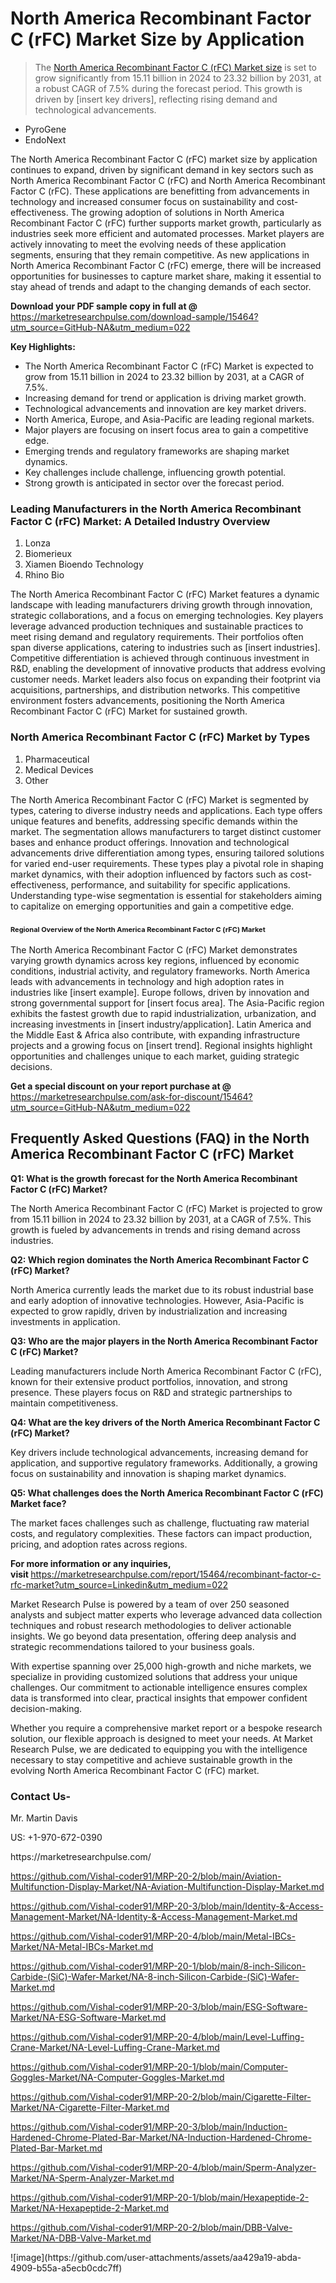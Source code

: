 <h1>North America Recombinant Factor C (rFC) Market&nbsp;Size by Application</h1><blockquote><p>The <a href="https://marketresearchpulse.com/download-sample/15464?utm_source=GitHub-NA&amp;utm_medium=022">North America Recombinant Factor C (rFC) Market size</a> is set to grow significantly from 15.11 billion in 2024 to 23.32 billion by 2031, at a robust CAGR of 7.5% during the forecast period. This growth is driven by [insert key drivers], reflecting rising demand and technological advancements.</p></blockquote><ul><li>PyroGene<li> EndoNext</li></ul><p>The North America Recombinant Factor C (rFC) market size by application continues to expand, driven by significant demand in key sectors such as North America Recombinant Factor C (rFC) and North America Recombinant Factor C (rFC). These applications are benefitting from advancements in technology and increased consumer focus on sustainability and cost-effectiveness. The growing adoption of solutions in North America Recombinant Factor C (rFC) further supports market growth, particularly as industries seek more efficient and automated processes. Market players are actively innovating to meet the evolving needs of these application segments, ensuring that they remain competitive. As new applications in North America Recombinant Factor C (rFC) emerge, there will be increased opportunities for businesses to capture market share, making it essential to stay ahead of trends and adapt to the changing demands of each sector.</p><p><strong>Download your PDF sample copy in full at @ </strong><a href="https://marketresearchpulse.com/download-sample/15464?utm_source=GitHub-NA&amp;utm_medium=022">https://marketresearchpulse.com/download-sample/15464?utm_source=GitHub-NA&amp;utm_medium=022</a></p><p><strong>Key Highlights: </strong></p><ul><li>The North America Recombinant Factor C (rFC) Market is expected to grow from 15.11 billion in 2024 to 23.32 billion by 2031, at a CAGR of 7.5%.</li><li>Increasing demand for trend or application is driving market growth.</li><li>Technological advancements and innovation are key market drivers.</li><li>North America, Europe, and Asia-Pacific are leading regional markets.</li><li>Major players are focusing on insert focus area to gain a competitive edge.</li><li>Emerging trends and regulatory frameworks are shaping market dynamics.</li><li>Key challenges include challenge, influencing growth potential.</li><li>Strong growth is anticipated in sector over the forecast period.</li></ul><h3>Leading Manufacturers in the North America Recombinant Factor C (rFC) Market: A Detailed Industry Overview</h3><ol><li>Lonza</li><li>Biomerieux</li><li>Xiamen Bioendo Technology</li><li>Rhino Bio</li></ol><div class="flex max-w-full flex-col flex-grow"><div class="min-h-8 text-message flex w-full flex-col items-end gap-2 whitespace-normal break-words [.text-message+&amp;]:mt-5" dir="auto" data-message-author-role="assistant" data-message-id="fd8432e4-4910-450d-b182-61b7bfb0a01f" data-message-model-slug="gpt-4o"><div class="flex w-full flex-col gap-1 empty:hidden first:pt-[3px]"><div class="markdown prose w-full break-words dark:prose-invert light"><p>The North America Recombinant Factor C (rFC) Market features a dynamic landscape with leading manufacturers driving growth through innovation, strategic collaborations, and a focus on emerging technologies. Key players leverage advanced production techniques and sustainable practices to meet rising demand and regulatory requirements. Their portfolios often span diverse applications, catering to industries such as [insert industries]. Competitive differentiation is achieved through continuous investment in R&amp;D, enabling the development of innovative products that address evolving customer needs. Market leaders also focus on expanding their footprint via acquisitions, partnerships, and distribution networks. This competitive environment fosters advancements, positioning the North America Recombinant Factor C (rFC) Market for sustained growth.</p></div></div></div></div><h3>North America Recombinant Factor C (rFC) Market by Types</h3><ol><li>Pharmaceutical<li> Medical Devices<li> Other</li></ol><div class="flex max-w-full flex-col flex-grow"><div class="min-h-8 text-message flex w-full flex-col items-end gap-2 whitespace-normal break-words [.text-message+&amp;]:mt-5" dir="auto" data-message-author-role="assistant" data-message-id="084470be-0bb7-4664-bddf-5156b4f41249" data-message-model-slug="gpt-4o-mini"><div class="flex w-full flex-col gap-1 empty:hidden first:pt-[3px]"><div class="markdown prose w-full break-words dark:prose-invert light"><p>The North America Recombinant Factor C (rFC) Market is segmented by types, catering to diverse industry needs and applications. Each type offers unique features and benefits, addressing specific demands within the market. The segmentation allows manufacturers to target distinct customer bases and enhance product offerings. Innovation and technological advancements drive differentiation among types, ensuring tailored solutions for varied end-user requirements. These types play a pivotal role in shaping market dynamics, with their adoption influenced by factors such as cost-effectiveness, performance, and suitability for specific applications. Understanding type-wise segmentation is essential for stakeholders aiming to capitalize on emerging opportunities and gain a competitive edge.</p></div></div></div></div><h3><span style="font-size: 11px;">Regional Overview of the North America Recombinant Factor C (rFC) Market</span></h3><div class="flex max-w-full flex-col flex-grow"><div class="min-h-8 text-message flex w-full flex-col items-end gap-2 whitespace-normal break-words [.text-message+&amp;]:mt-5" dir="auto" data-message-author-role="assistant" data-message-id="e9038762-ce64-4e30-91c9-9bd413514231" data-message-model-slug="gpt-4o-mini"><div class="flex w-full flex-col gap-1 empty:hidden first:pt-[3px]"><div class="markdown prose w-full break-words dark:prose-invert light"><p>The North America Recombinant Factor C (rFC) Market demonstrates varying growth dynamics across key regions, influenced by economic conditions, industrial activity, and regulatory frameworks. North America leads with advancements in technology and high adoption rates in industries like [insert example]. Europe follows, driven by innovation and strong governmental support for [insert focus area]. The Asia-Pacific region exhibits the fastest growth due to rapid industrialization, urbanization, and increasing investments in [insert industry/application]. Latin America and the Middle East &amp; Africa also contribute, with expanding infrastructure projects and a growing focus on [insert trend]. Regional insights highlight opportunities and challenges unique to each market, guiding strategic decisions.</p></div></div></div></div><p><strong>Get a special discount on your report purchase at @ </strong><a href="https://marketresearchpulse.com/ask-for-discount/15464?utm_source=GitHub-NA&amp;utm_medium=022">https://marketresearchpulse.com/ask-for-discount/15464?utm_source=GitHub-NA&amp;utm_medium=022</a></p><h2>Frequently Asked Questions (FAQ) in the North America Recombinant Factor C (rFC) Market</h2><p><strong>Q1: What is the growth forecast for the North America Recombinant Factor C (rFC) Market?</strong></p><p>The North America Recombinant Factor C (rFC) Market is projected to grow from 15.11 billion in 2024 to 23.32 billion by 2031, at a CAGR of 7.5%. This growth is fueled by advancements in trends and rising demand across industries.</p><p><strong>Q2: Which region dominates the North America Recombinant Factor C (rFC) Market?</strong></p><p>North America currently leads the market due to its robust industrial base and early adoption of innovative technologies. However, Asia-Pacific is expected to grow rapidly, driven by industrialization and increasing investments in application.</p><p><strong>Q3: Who are the major players in the North America Recombinant Factor C (rFC) Market?</strong></p><p>Leading manufacturers include North America Recombinant Factor C (rFC), known for their extensive product portfolios, innovation, and strong presence. These players focus on R&amp;D and strategic partnerships to maintain competitiveness.</p><p><strong>Q4: What are the key drivers of the North America Recombinant Factor C (rFC) Market?</strong></p><p>Key drivers include technological advancements, increasing demand for application, and supportive regulatory frameworks. Additionally, a growing focus on sustainability and innovation is shaping market dynamics.</p><p><strong>Q5: What challenges does the North America Recombinant Factor C (rFC) Market face?</strong></p><p>The market faces challenges such as challenge, fluctuating raw material costs, and regulatory complexities. These factors can impact production, pricing, and adoption rates across regions.</p><p><strong>For more information or any inquiries, visit&nbsp;</strong><a href="https://marketresearchpulse.com/report/15464/recombinant-factor-c-rfc-market?utm_source=Linkedin&utm_medium=022">https://marketresearchpulse.com/report/15464/recombinant-factor-c-rfc-market?utm_source=Linkedin&utm_medium=022</a></p><p>Market Research Pulse is powered by a team of over 250 seasoned analysts and subject matter experts who leverage advanced data collection techniques and robust research methodologies to deliver actionable insights. We go beyond data presentation, offering deep analysis and strategic recommendations tailored to your business goals.</p><p>With expertise spanning over 25,000 high-growth and niche markets, we specialize in providing customized solutions that address your unique challenges. Our commitment to actionable intelligence ensures complex data is transformed into clear, practical insights that empower confident decision-making.</p><p>Whether you require a comprehensive market report or a bespoke research solution, our flexible approach is designed to meet your needs. At Market Research Pulse, we are dedicated to equipping you with the intelligence necessary to stay competitive and achieve sustainable growth in the evolving North America Recombinant Factor C (rFC) market.</p><h3><strong>Contact Us-</strong></h3><p>Mr. Martin Davis</p><p>US: +1-970-672-0390</p><p>https://marketresearchpulse.com/</p><p><a href="https://github.com/Vishal-coder91/MRP-20-2/blob/main/Aviation-Multifunction-Display-Market/NA-Aviation-Multifunction-Display-Market.md">https://github.com/Vishal-coder91/MRP-20-2/blob/main/Aviation-Multifunction-Display-Market/NA-Aviation-Multifunction-Display-Market.md</a></p><p><a href="https://github.com/Vishal-coder91/MRP-20-3/blob/main/Identity-&-Access-Management-Market/NA-Identity-&-Access-Management-Market.md">https://github.com/Vishal-coder91/MRP-20-3/blob/main/Identity-&-Access-Management-Market/NA-Identity-&-Access-Management-Market.md</a></p><p><a href="https://github.com/Vishal-coder91/MRP-20-4/blob/main/Metal-IBCs-Market/NA-Metal-IBCs-Market.md">https://github.com/Vishal-coder91/MRP-20-4/blob/main/Metal-IBCs-Market/NA-Metal-IBCs-Market.md</a></p><p><a href="https://github.com/Vishal-coder91/MRP-20-1/blob/main/8-inch-Silicon-Carbide-(SiC)-Wafer-Market/NA-8-inch-Silicon-Carbide-(SiC)-Wafer-Market.md">https://github.com/Vishal-coder91/MRP-20-1/blob/main/8-inch-Silicon-Carbide-(SiC)-Wafer-Market/NA-8-inch-Silicon-Carbide-(SiC)-Wafer-Market.md</a></p><p><a href="https://github.com/Vishal-coder91/MRP-20-3/blob/main/ESG-Software-Market/NA-ESG-Software-Market.md">https://github.com/Vishal-coder91/MRP-20-3/blob/main/ESG-Software-Market/NA-ESG-Software-Market.md</a></p><p><a href="https://github.com/Vishal-coder91/MRP-20-4/blob/main/Level-Luffing-Crane-Market/NA-Level-Luffing-Crane-Market.md">https://github.com/Vishal-coder91/MRP-20-4/blob/main/Level-Luffing-Crane-Market/NA-Level-Luffing-Crane-Market.md</a></p><p><a href="https://github.com/Vishal-coder91/MRP-20-1/blob/main/Computer-Goggles-Market/NA-Computer-Goggles-Market.md">https://github.com/Vishal-coder91/MRP-20-1/blob/main/Computer-Goggles-Market/NA-Computer-Goggles-Market.md</a></p><p><a href="https://github.com/Vishal-coder91/MRP-20-2/blob/main/Cigarette-Filter-Market/NA-Cigarette-Filter-Market.md">https://github.com/Vishal-coder91/MRP-20-2/blob/main/Cigarette-Filter-Market/NA-Cigarette-Filter-Market.md</a></p><p><a href="https://github.com/Vishal-coder91/MRP-20-3/blob/main/Induction-Hardened-Chrome-Plated-Bar-Market/NA-Induction-Hardened-Chrome-Plated-Bar-Market.md">https://github.com/Vishal-coder91/MRP-20-3/blob/main/Induction-Hardened-Chrome-Plated-Bar-Market/NA-Induction-Hardened-Chrome-Plated-Bar-Market.md</a></p><p><a href="https://github.com/Vishal-coder91/MRP-20-4/blob/main/Sperm-Analyzer-Market/NA-Sperm-Analyzer-Market.md">https://github.com/Vishal-coder91/MRP-20-4/blob/main/Sperm-Analyzer-Market/NA-Sperm-Analyzer-Market.md</a></p><p><a href="https://github.com/Vishal-coder91/MRP-20-1/blob/main/Hexapeptide-2-Market/NA-Hexapeptide-2-Market.md">https://github.com/Vishal-coder91/MRP-20-1/blob/main/Hexapeptide-2-Market/NA-Hexapeptide-2-Market.md</a></p><p><a href="https://github.com/Vishal-coder91/MRP-20-2/blob/main/DBB-Valve-Market/NA-DBB-Valve-Market.md">https://github.com/Vishal-coder91/MRP-20-2/blob/main/DBB-Valve-Market/NA-DBB-Valve-Market.md</a></p>
![image](https://github.com/user-attachments/assets/aa429a19-abda-4909-b55a-a5ecb0cdc7ff)
